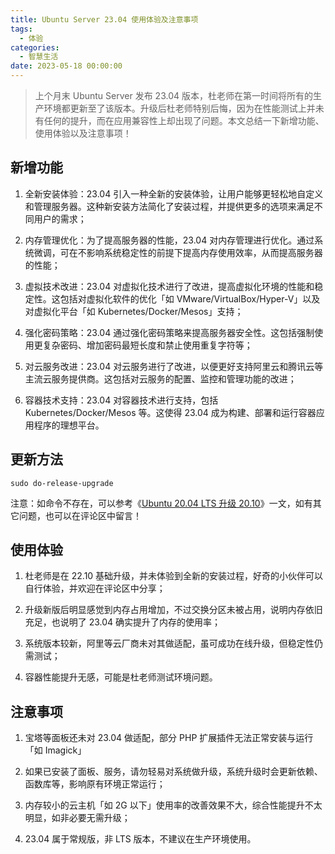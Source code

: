 ```yaml
---
title: Ubuntu Server 23.04 使用体验及注意事项
tags:
  - 体验
categories:
  - 智慧生活
date: 2023-05-18 00:00:00
---
```


> 上个月末 Ubuntu Server 发布 23.04 版本，杜老师在第一时间将所有的生产环境都更新至了该版本。升级后杜老师特别后悔，因为在性能测试上并未有任何的提升，而在应用兼容性上却出现了问题。本文总结一下新增功能、使用体验以及注意事项！ 

<!-- more -->

## 新增功能

1. 全新安装体验：23.04 引入一种全新的安装体验，让用户能够更轻松地自定义和管理服务器。这种新安装方法简化了安装过程，并提供更多的选项来满足不同用户的需求；

2. 内存管理优化：为了提高服务器的性能，23.04 对内存管理进行优化。通过系统微调，可在不影响系统稳定性的前提下提高内存使用效率，从而提高服务器的性能；

3. 虚拟技术改进：23.04 对虚拟化技术进行了改进，提高虚拟化环境的性能和稳定性。这包括对虚拟化软件的优化「如 VMware/VirtualBox/Hyper-V」以及对虚拟化平台「如 Kubernetes/Docker/Mesos」支持；

4. 强化密码策略：23.04 通过强化密码策略来提高服务器安全性。这包括强制使用更复杂密码、增加密码最短长度和禁止使用重复字符等；

5. 对云服务改进：23.04 对云服务进行了改进，以便更好支持阿里云和腾讯云等主流云服务提供商。这包括对云服务的配置、监控和管理功能的改进；

6. 容器技术支持：23.04 对容器技术进行支持，包括 Kubernetes/Docker/Mesos 等。这使得 23.04 成为构建、部署和运行容器应用程序的理想平台。

## 更新方法

```
sudo do-release-upgrade
```

注意：如命令不存在，可以参考《[Ubuntu 20.04 LTS 升级 20.10](https://dusays.com/309/)》一文，如有其它问题，也可以在评论区中留言！

## 使用体验

1. 杜老师是在 22.10 基础升级，并未体验到全新的安装过程，好奇的小伙伴可以自行体验，并欢迎在评论区中分享；

2. 升级新版后明显感觉到内存占用增加，不过交换分区未被占用，说明内存依旧充足，也说明了 23.04 确实提升了内存的使用率；

3. 系统版本较新，阿里等云厂商未对其做适配，虽可成功在线升级，但稳定性仍需测试；

4. 容器性能提升无感，可能是杜老师测试环境问题。

## 注意事项

1. 宝塔等面板还未对 23.04 做适配，部分 PHP 扩展插件无法正常安装与运行「如 Imagick」

2. 如果已安装了面板、服务，请勿轻易对系统做升级，系统升级时会更新依赖、函数库等，影响原有环境正常运行；

3. 内存较小的云主机「如 2G 以下」使用率的改善效果不大，综合性能提升不太明显，如非必要无需升级；

4. 23.04 属于常规版，非 LTS 版本，不建议在生产环境使用。